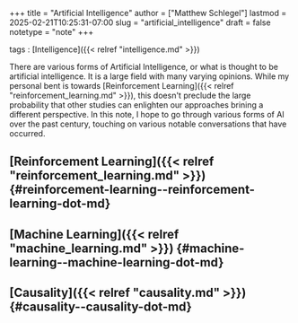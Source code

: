 +++
title = "Artificial Intelligence"
author = ["Matthew Schlegel"]
lastmod = 2025-02-21T10:25:31-07:00
slug = "artificial_intelligence"
draft = false
notetype = "note"
+++

tags
: [Intelligence]({{< relref "intelligence.md" >}})

There are various forms of Artificial Intelligence, or what is thought to be artificial intelligence. It is a large field with many varying opinions. While my personal bent is towards [Reinforcement Learning]({{< relref "reinforcement_learning.md" >}}), this doesn't preclude the large probability that other studies can enlighten our approaches brining a different perspective. In this note, I hope to go through various forms of AI over the past century, touching on various notable conversations that have occurred.


## [Reinforcement Learning]({{< relref "reinforcement_learning.md" >}}) {#reinforcement-learning--reinforcement-learning-dot-md}


## [Machine Learning]({{< relref "machine_learning.md" >}}) {#machine-learning--machine-learning-dot-md}


## [Causality]({{< relref "causality.md" >}}) {#causality--causality-dot-md}
